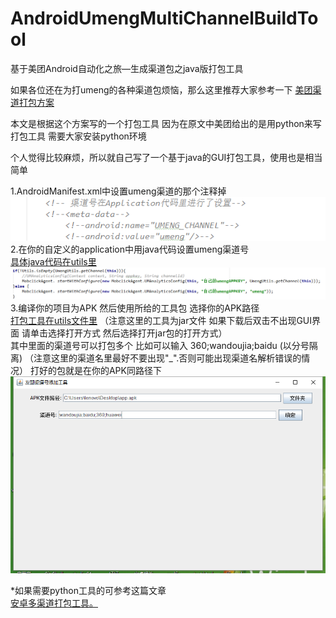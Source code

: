 # AndroidUmengMultiChannelBuildTool
基于美团Android自动化之旅—生成渠道包之java版打包工具</br>

如果各位还在为打umeng的各种渠道包烦恼，那么这里推荐大家参考一下
<a target="_blank" href="http://tech.meituan.com/mt-apk-packaging.html">美团渠道打包方案</a> 

本文是根据这个方案写的一个打包工具 因为在原文中美团给出的是用python来写打包工具 需要大家安装python环境

个人觉得比较麻烦，所以就自己写了一个基于java的GUI打包工具，使用也是相当简单

1.AndroidManifest.xml中设置umeng渠道的那个注释掉</br>
<img src="https://github.com/NQPE/AndroidUmengMultiChannelBuildTool/blob/master/Pics/1.png?raw=true"/></br>
2.在你的自定义的application中用java代码设置umeng渠道号</br>
<a target="_blank" href="https://github.com/NQPE/AndroidUmengMultiChannelBuildTool/blob/master/Utils/getChannelCode">具体java代码在utils里</a> 
<img src="https://github.com/NQPE/AndroidUmengMultiChannelBuildTool/blob/master/Pics/2.png?raw=true"/></br>
3.编译你的项目为APK  然后使用所给的工具包 选择你的APK路径</br>
<a target="_blank" href="https://github.com/NQPE/AndroidUmengMultiChannelBuildTool/blob/master/Utils/">打包工具在utils文件里</a>
（注意这里的工具为jar文件 如果下载后双击不出现GUI界面 请单击选择打开方式 然后选择打开jar包的打开方式）</br>
其中里面的渠道号可以打包多个 比如可以输入  360;wandoujia;baidu  (以分号隔离)
（注意这里的渠道名里最好不要出现"_".否则可能出现渠道名解析错误的情况）
打好的包就是在你的APK同路径下
<img src="https://github.com/NQPE/AndroidUmengMultiChannelBuildTool/blob/master/Pics/4.png?raw=true"/></br>

*如果需要python工具的可参考这篇文章</br>
<a target="_blank" href="https://github.com/GavinCT/AndroidMultiChannelBuildTool">安卓多渠道打包工具。</a> 

